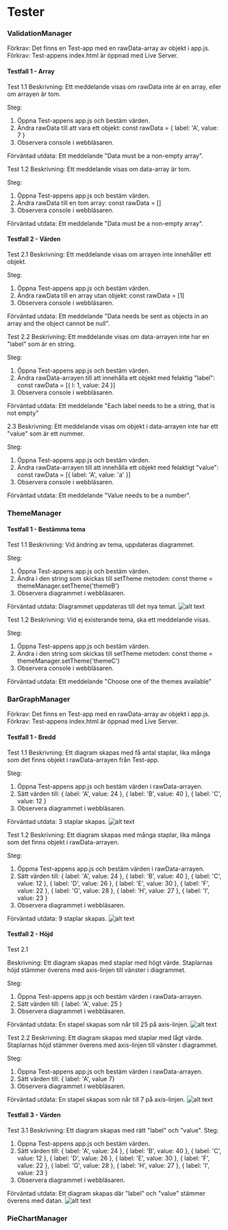 # Tester

### ValidationManager

Förkrav: Det finns en Test-app med en rawData-array av objekt i app.js.
Förkrav: Test-appens index.html är öppnad med Live Server.

#### Testfall 1 - Array

Test 1.1
Beskrivning: Ett meddelande visas om rawData inte är en array, eller om arrayen är tom.

Steg:
1. Öppna Test-appens app.js och bestäm värden.
2. Ändra rawData till att vara ett objekt:
  const rawData = { label: 'A', value: 7 }
3. Observera console i webbläsaren.

Förväntad utdata: Ett meddelande "Data must be a non-empty array". 

Test 1.2 
Beskrivning: Ett meddelande visas om data-array är tom.

Steg:
1. Öppna Test-appens app.js och bestäm värden.
2. Ändra rawData till en tom array:
  const rawData = []
3. Observera console i webbläsaren.

Förväntad utdata: Ett meddelande "Data must be a non-empty array". 


#### Testfall 2 - Värden

Test 2.1 
Beskrivning: Ett meddelande visas om arrayen inte innehåller ett objekt.

Steg:
1. Öppna Test-appens app.js och bestäm värden.
2. Ändra rawData till en array utan objekt:
  const rawData = [1]
3. Observera console i webbläsaren.

Förväntad utdata: Ett meddelande "Data needs be sent as objects in an array and the object cannot be null".

Test 2.2
Beskrivning: Ett meddelande visas om data-arrayen inte har en "label" som är en string.

Steg:
1. Öppna Test-appens app.js och bestäm värden.
2. Ändra rawData-arrayen till att innehålla ett objekt med felaktig "label":
  const rawData = [{ l: 1, value: 24 }]
3. Observera console i webbläsaren.

Förväntad utdata: Ett meddelande "Each label needs to be a string, that is not empty"

2.3 
Beskrivning: Ett meddelande visas om objekt i data-arrayen inte har ett "value" som är ett nummer. 

Steg:
1. Öppna Test-appens app.js och bestäm värden.
2. Ändra rawData-arrayen till att innehålla ett objekt med felaktigt "value":
  const rawData = [{ label: 'A', value: 'a' }]
3. Observera console i webbläsaren.

Förväntad utdata: Ett meddelande "Value needs to be a number".


### ThemeManager

#### Testfall 1 - Bestämma tema

Test 1.1 
Beskrivning: Vid ändring av tema, uppdateras diagrammet.

Steg:
1. Öppna Test-appens app.js och bestäm värden.
2. Ändra i den string som skickas till setTheme metoden:
  const theme = themeManager.setTheme('themeB')
3. Observera diagrammet i webbläsaren.

Förväntad utdata: Diagrammet uppdateras till det nya temat.
![alt text](./img/image5.png)

Test 1.2
Beskrivning: Vid ej existerande tema, ska ett meddelande visas.

Steg:
1. Öppna Test-appens app.js och bestäm värden.
2. Ändra i den string som skickas till setTheme metoden:
  const theme = themeManager.setTheme('themeC')
3. Observera console i webbläsaren.

Förväntad utdata: Ett meddelande "Choose one of the themes available"


### BarGraphManager

Förkrav: Det finns en Test-app med en rawData-array av objekt i app.js.
Förkrav: Test-appens index.html är öppnad med Live Server.

#### Testfall 1 - Bredd

Test 1.1
Beskrivning: Ett diagram skapas med få antal staplar, lika många som det finns objekt i rawData-arrayen från Test-app.

Steg:
1. Öppna Test-appens app.js och bestäm värden i rawData-arrayen.
2. Sätt värden till: 
  { label: 'A', value: 24 },
  { label: 'B', value: 40 },
  { label: 'C', value: 12 }
3. Observera diagrammet i webbläsaren.

Förväntad utdata: 3 staplar skapas.
![alt text](./img/image.png)


Test 1.2
Beskrivning: Ett diagram skapas med många staplar, lika många som det finns objekt i rawData-arrayen.

Steg:
1. Öppma Test-appens app.js och bestäm värden i rawData-arrayen.
2. Sätt värden till:
  { label: 'A', value: 24 },
  { label: 'B', value: 40 },
  { label: 'C', value: 12 },
  { label: 'D', value: 26 },
  { label: 'E', value: 30 },
  { label: 'F', value: 22 },
  { label: 'G', value: 28 },
  { label: 'H', value: 27 },
  { label: 'I', value: 23 }
3. Observera diagrammet i webbläsaren.

Förväntad utdata: 9 staplar skapas.
![alt text](./img/image2.png)

#### Testfall 2 - Höjd
Test 2.1

Beskrivning: Ett diagram skapas med staplar med högt värde. Staplarnas höjd stämmer överens med axis-linjen till vänster i diagrammet.

Steg:
1. Öppna Test-appens app.js och bestäm värden i rawData-arrayen.
2. Sätt värden till: 
  { label: 'A', value: 25 }
3. Observera diagrammet i webbläsaren.

Förväntad utdata: En stapel skapas som når till 25 på axis-linjen.
![alt text](./img/image3.png)

Test 2.2
Beskrivning: Ett diagram skapas med staplar med lågt värde. Staplarnas höjd stämmer överens med axis-linjen till vänster i diagrammet.

Steg:
1. Öppna Test-appens app.js och bestäm värden i rawData-arrayen.
2. Sätt värden till:
  { label: 'A', value 7}
3. Observera diagrammet i webbläsaren.

Förväntad utdata: En stapel skapas som når till 7 på axis-linjen.
![alt text](./img/image4.png)



#### Testfall 3 - Värden
Test 3.1
Beskrivning: Ett diagram skapas med rätt "label" och "value".
Steg:
1. Öppna Test-appens app.js och bestäm värden.
2. Sätt värden till:
  { label: 'A', value: 24 },
  { label: 'B', value: 40 },
  { label: 'C', value: 12 },
  { label: 'D', value: 26 },
  { label: 'E', value: 30 },
  { label: 'F', value: 22 },
  { label: 'G', value: 28 },
  { label: 'H', value: 27 },
  { label: 'I', value: 23 }
3. Observera diagrammet i webbläsaren.

Förväntad utdata: Ett diagram skapas där "label" och "value" stämmer överens med datan.
![alt text](./img/image2.png)


### PieChartManager








